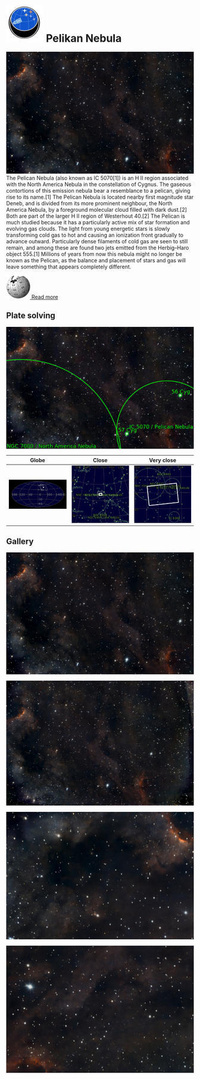 # ![](..//Imaging//Common/pyl-tiny.png) Pelikan Nebula
![IMG](..//Imaging//HD/Pelikan_Nebula+00+co.jpg)
The Pelican Nebula (also known as IC 5070[1]) is an H II region associated with the North America Nebula in the constellation of Cygnus. The gaseous contortions of this emission nebula bear a resemblance to a pelican, giving rise to its name.[1] The Pelican Nebula is located nearby first magnitude star Deneb, and is divided from its more prominent neighbour, the North America Nebula, by a foreground molecular cloud filled with dark dust.[2] Both are part of the larger H II region of Westerhout 40.[2] The Pelican is much studied because it has a particularly active mix of star formation and evolving gas clouds. The light from young energetic stars is slowly transforming cold gas to hot and causing an ionization front gradually to advance outward. Particularly dense filaments of cold gas are seen to still remain, and among these are found two jets emitted from the Herbig–Haro object 555.[1] Millions of years from now this nebula might no longer be known as the Pelican, as the balance and placement of stars and gas will leave something that appears completely different.

[![](..//Imaging//Common/Wikipedia.png) Read more](https://en.wikipedia.org/wiki/Pelican_Nebula)
## Plate solving 


![IMG](..//Imaging//HD/Pelikan_Nebula_Annotated.jpg)


| Globe | Close | Very close |
| ----- | ----- | ----- |
|![IMG](..//Imaging//HD/Pelikan_Nebula_Globe.jpg) |![IMG](..//Imaging//HD/Pelikan_Nebula_Close.jpg) |![IMG](..//Imaging//HD/Pelikan_Nebula_Closer.jpg) |

## Gallery
![IMG](..//Imaging//HD/Pelikan_Nebula+00+co.jpg) 

![IMG](..//Imaging//HD/Pelikan_Nebula+01+co.jpg) 

![IMG](..//Imaging//HD/Pelikan_Nebula+02+co.jpg) 

![IMG](..//Imaging//HD/Pelikan_Nebula+03+co.jpg) 


